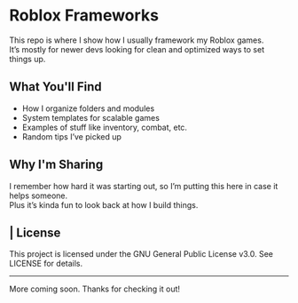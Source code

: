 # Roblox Frameworks

This repo is where I show how I usually framework my Roblox games.  
It’s mostly for newer devs looking for clean and optimized ways to set things up.

## What You'll Find

- How I organize folders and modules
- System templates for scalable games
- Examples of stuff like inventory, combat, etc.
- Random tips I’ve picked up

## Why I'm Sharing

I remember how hard it was starting out, so I’m putting this here in case it helps someone.  
Plus it’s kinda fun to look back at how I build things.

## | License

This project is licensed under the GNU General Public License v3.0. See LICENSE for details.

---

More coming soon. Thanks for checking it out!
